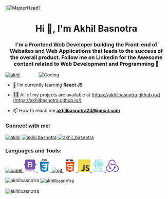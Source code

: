 [![MasterHead](https://media.istockphoto.com/vectors/front-end-development-web-banner-concept-vector-id1167600197?k=20&m=1167600197&s=170667a&w=0&h=eXf3kFtGYdxrPeduZv6DcKSFhr9y0HaXgX3jcxObX_g=)]
<h1 align="center">Hi 👋, I'm Akhil Basnotra</h1>
<h3 align="center">I'm a Frontend Web Developer building the Front-end of Websites and Web Applications that leads to the success of the overall product. Follow me on Linkedin for the Awesome content related to Web Development and Programming 🚀</h3>
<img align="right" alt="Coding" width="400" src="https://camo.githubusercontent.com/cae12fddd9d6982901d82580bdf321d81fb299141098ca1c2d4891870827bf17/68747470733a2f2f6d69726f2e6d656469756d2e636f6d2f6d61782f313336302f302a37513379765349765f7430696f4a2d5a2e676966"
<p align="left"> <a href="https://twitter.com/akhil" target="blank"><img src="https://img.shields.io/twitter/follow/akhil?logo=twitter&style=for-the-badge" alt="akhil" /></a> </p>

- 🌱 I’m currently learning **React JS**

- 👨‍💻 All of my projects are available at [https://akhilbasnotra.github.io/](https://akhilbasnotra.github.io/)

- 📫 How to reach me **akhilbasnotra24@gmail.com**

<h3 align="left">Connect with me:</h3>
<p align="left">
<a href="https://twitter.com/akhil" target="blank"><img align="center" src="https://raw.githubusercontent.com/rahuldkjain/github-profile-readme-generator/master/src/images/icons/Social/twitter.svg" alt="akhil" height="30" width="40" /></a>
<a href="https://linkedin.com/in/akhil basnotra" target="blank"><img align="center" src="https://raw.githubusercontent.com/rahuldkjain/github-profile-readme-generator/master/src/images/icons/Social/linked-in-alt.svg" alt="akhil basnotra" height="30" width="40" /></a>
<a href="https://instagram.com/akhil_basnotra" target="blank"><img align="center" src="https://raw.githubusercontent.com/rahuldkjain/github-profile-readme-generator/master/src/images/icons/Social/instagram.svg" alt="akhil_basnotra" height="30" width="40" /></a>
</p>

<h3 align="left">Languages and Tools:</h3>
<p align="left"> <a href="https://babeljs.io/" target="_blank" rel="noreferrer"> <img src="https://www.vectorlogo.zone/logos/babeljs/babeljs-icon.svg" alt="babel" width="40" height="40"/> </a> <a href="https://getbootstrap.com" target="_blank" rel="noreferrer"> <img src="https://raw.githubusercontent.com/devicons/devicon/master/icons/bootstrap/bootstrap-plain-wordmark.svg" alt="bootstrap" width="40" height="40"/> </a> <a href="https://www.w3schools.com/css/" target="_blank" rel="noreferrer"> <img src="https://raw.githubusercontent.com/devicons/devicon/master/icons/css3/css3-original-wordmark.svg" alt="css3" width="40" height="40"/> </a> <a href="https://git-scm.com/" target="_blank" rel="noreferrer"> <img src="https://www.vectorlogo.zone/logos/git-scm/git-scm-icon.svg" alt="git" width="40" height="40"/> </a> <a href="https://www.w3.org/html/" target="_blank" rel="noreferrer"> <img src="https://raw.githubusercontent.com/devicons/devicon/master/icons/html5/html5-original-wordmark.svg" alt="html5" width="40" height="40"/> </a> <a href="https://developer.mozilla.org/en-US/docs/Web/JavaScript" target="_blank" rel="noreferrer"> <img src="https://raw.githubusercontent.com/devicons/devicon/master/icons/javascript/javascript-original.svg" alt="javascript" width="40" height="40"/> </a> <a href="https://reactjs.org/" target="_blank" rel="noreferrer"> <img src="https://raw.githubusercontent.com/devicons/devicon/master/icons/react/react-original-wordmark.svg" alt="react" width="40" height="40"/> </a> <a href="https://redux.js.org" target="_blank" rel="noreferrer"> <img src="https://raw.githubusercontent.com/devicons/devicon/master/icons/redux/redux-original.svg" alt="redux" width="40" height="40"/> </a> </p>

<p><img align="left" src="https://github-readme-stats.vercel.app/api/top-langs?username=akhilbasnotra&show_icons=true&locale=en&layout=compact" alt="akhilbasnotra" /></p>

<p>&nbsp;<img align="center" src="https://github-readme-stats.vercel.app/api?username=akhilbasnotra&show_icons=true&locale=en" alt="akhilbasnotra" /></p>

<p><img align="center" src="https://github-readme-streak-stats.herokuapp.com/?user=akhilbasnotra&" alt="akhilbasnotra" /></p>
